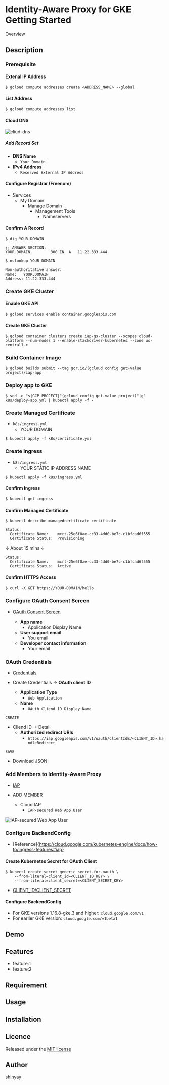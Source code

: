 # Identity-Aware Proxy for GKE Getting Started

Overview

## Description
### Prerequisite
#### Extenal IP Address
```
$ gcloud compute addresses create <ADDRESS_NAME> --global
```

#### List Address
```
$ gcloud compute addresses list
```

#### Cloud DNS

![cliud-dns](https://user-images.githubusercontent.com/3072734/99962127-f616bf00-2dd2-11eb-89de-67c7b4be2dc1.png)

##### Add Record Set
- **DNS Name**
  - `Your Domain`
- **IPv4 Address**
  - `Reserved External IP Address`

#### Configure Registrar (Freenom)
- Services
  - My Domain
    - Manage Domain
      - Management Tools
        - Nameservers

#### Confirm A Record
```
$ dig YOUR-DOMAIN

;; ANSWER SECTION:
YOUR.DOMAIN.		300	IN	A	11.22.333.444
```

```
$ nslookup YOUR-DOMAIN

Non-authoritative answer:
Name:	YOUR.DOMAIN
Address: 11.22.333.444
```

### Create GKE Cluster
#### Enable GKE API
```
$ gcloud services enable container.googleapis.com
```


#### Create GKE Cluster
```
$ gcloud container clusters create iap-gs-cluster --scopes cloud-platform --num-nodes 1 --enable-stackdriver-kubernetes --zone us-central1-c
```

### Build Container Image
```
$ gcloud builds submit --tag gcr.io/(gcloud config get-value project)/iap-app
```

### Deploy app to GKE
```
$ sed -e "s|GCP_PROJECT|"(gcloud config get-value project)"|g" k8s/deploy-app.yml | kubectl apply -f -
```

### Create Managed Certificate
- `k8s/ingress.yml`
  - YOUR DOMAIN

```
$ kubectl apply -f k8s/certificate.yml
```

### Create Ingress
- `k8s/ingress.yml`
  - YOUR STATIC IP ADDRESS NAME

```
$ kubectl apply -f k8s/ingress.yml
```

#### Confirm Ingress
```
$ kubectl get ingress
```

#### Confirm Managed Certificate
```
$ kubectl describe managedcertificate certificate
```

```
Status:
  Certificate Name:    mcrt-25e6f0ae-cc33-4dd0-be7c-c1bfcad6f555
  Certificate Status:  Provisioning
```
↓
About 15 mins
↓
```
Status:
  Certificate Name:    mcrt-25e6f0ae-cc33-4dd0-be7c-c1bfcad6f555
  Certificate Status:  Active
```

#### Confirm HTTPS Access
```
$ curl -X GET https://YOUR-DOMAIN/hello
```

### Configure OAuth Consent Screen
- [OAuth Consent Screen](https://console.cloud.google.com/apis/credentials/consent?_ga=2.73243667.145231038.1606091012-983599867.1599137884&_gac=1.249734004.1604543893.CjwKCAiAv4n9BRA9EiwA30WND9tYKNMuLjYNlsSBrI4JO3KyW7Wkyj7T5SL10VmdwDs8jNxCe6vRoxoChh0QAvD_BwE)

  - **App name**
    - Application Display Name
  - **User support email**
    - You email
  - **Developer contact information**
    - Your email

### OAuth Credentials
- [Credentials](https://console.cloud.google.com/apis/credentials?_ga=2.7746482.145231038.1606091012-983599867.1599137884&_gac=1.219319915.1604543893.CjwKCAiAv4n9BRA9EiwA30WND9tYKNMuLjYNlsSBrI4JO3KyW7Wkyj7T5SL10VmdwDs8jNxCe6vRoxoChh0QAvD_BwE)

- Create Credentials -> **OAuth client ID**
  - **Application Type**
    - `Web Application`
  - **Name**
    - `OAuth Cliend ID Display Name`

`CREATE`

- Cliend ID -> Detail
  - **Authorized redirect URIs**
    - `https://iap.googleapis.com/v1/oauth/clientIds/<CLIENT_ID>:handleRedirect`

`SAVE`

- Download JSON

### Add Members to Identity-Aware Proxy
- [IAP](https://console.cloud.google.com/security/iap?_ga=2.79167380.145231038.1606091012-983599867.1599137884&_gac=1.222007146.1604543893.CjwKCAiAv4n9BRA9EiwA30WND9tYKNMuLjYNlsSBrI4JO3KyW7Wkyj7T5SL10VmdwDs8jNxCe6vRoxoChh0QAvD_BwE)

- ADD MEMBER
  - Cloud IAP
    - `IAP-secured Web App User`

![IAP-secured Web App User](https://user-images.githubusercontent.com/3072734/100075829-cb387380-2e83-11eb-9e6b-bbd4a91c3542.png)

### Configure BackendConfig
- [Reference]{https://cloud.google.com/kubernetes-engine/docs/how-to/ingress-features#iap}

#### Create Kubernetes Secret for OAuth Client
```
$ kubectl create secret generic secret-for-oauth \
    --from-literal=client_id=<CLIENT_ID_KEY> \
    --from-literal=client_secret=<CLIENT_SECRET_KEY>
```

- [CLIENT_ID/CLIENT_SECRET](https://console.cloud.google.com/apis/credentials?_ga=2.82107286.145231038.1606091012-983599867.1599137884&_gac=1.123965048.1604543893.CjwKCAiAv4n9BRA9EiwA30WND9tYKNMuLjYNlsSBrI4JO3KyW7Wkyj7T5SL10VmdwDs8jNxCe6vRoxoChh0QAvD_BwE)

#### Configure BackendConfig
- For GKE versions 1.16.8-gke.3 and higher: `cloud.google.com/v1`
- For earlier GKE version: `cloud.google.com/v1beta1`

## Demo

## Features

- feature:1
- feature:2

## Requirement

## Usage

## Installation

## Licence

Released under the [MIT license](https://gist.githubusercontent.com/shinyay/56e54ee4c0e22db8211e05e70a63247e/raw/34c6fdd50d54aa8e23560c296424aeb61599aa71/LICENSE)

## Author

[shinyay](https://github.com/shinyay)
